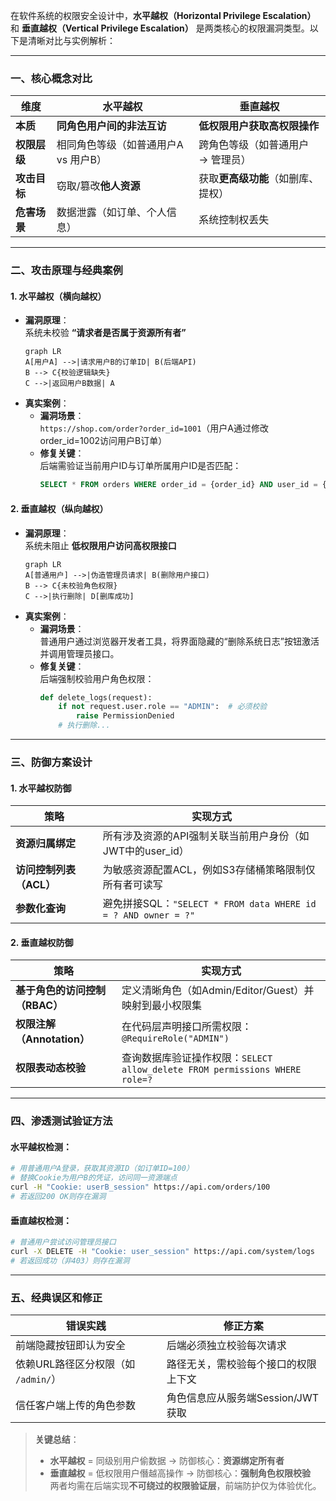 在软件系统的权限安全设计中，**水平越权（Horizontal Privilege Escalation）** 和 **垂直越权（Vertical Privilege Escalation）** 是两类核心的权限漏洞类型。以下是清晰对比与实例解析：

---

### **一、核心概念对比**
| **维度**     | **水平越权**                         | **垂直越权**                       |
| ------------ | ------------------------------------ | ---------------------------------- |
| **本质**     | **同角色用户间的非法互访**           | **低权限用户获取高权限操作**       |
| **权限层级** | 相同角色等级（如普通用户A vs 用户B） | 跨角色等级（如普通用户 → 管理员）  |
| **攻击目标** | 窃取/篡改**他人资源**                | 获取**更高级功能**（如删库、提权） |
| **危害场景** | 数据泄露（如订单、个人信息）         | 系统控制权丢失                     |

---

### **二、攻击原理与经典案例**
#### 1. **水平越权（横向越权）**
   - **漏洞原理**：  
     系统未校验 **“请求者是否属于资源所有者”**  
     ```mermaid
     graph LR
     A[用户A] -->|请求用户B的订单ID| B(后端API)
     B --> C{校验逻辑缺失}
     C -->|返回用户B数据| A
     ```
   - **真实案例**：  
     - **漏洞场景**：  
       `https://shop.com/order?order_id=1001`（用户A通过修改order_id=1002访问用户B订单）  
     - **修复关键**：  
       后端需验证当前用户ID与订单所属用户ID是否匹配：
       ```sql
       SELECT * FROM orders WHERE order_id = {order_id} AND user_id = {current_user_id}
       ```

#### 2. **垂直越权（纵向越权）**
   - **漏洞原理**：  
     系统未阻止 **低权限用户访问高权限接口**  
     ```mermaid
     graph LR
     A[普通用户] -->|伪造管理员请求| B(删除用户接口)
     B --> C{未校验角色权限}
     C -->|执行删除| D[删库成功]
     ```
   - **真实案例**：  
     - **漏洞场景**：  
       普通用户通过浏览器开发者工具，将界面隐藏的“删除系统日志”按钮激活并调用管理员接口。  
     - **修复关键**：  
       后端强制校验用户角色权限：
       ```python
       def delete_logs(request):
           if not request.user.role == "ADMIN":  # 必须校验
               raise PermissionDenied
           # 执行删除...
       ```

---

### **三、防御方案设计**
#### 1. **水平越权防御**
| **策略**                | **实现方式**                                                 |
| ----------------------- | ------------------------------------------------------------ |
| **资源归属绑定**        | 所有涉及资源的API强制关联当前用户身份（如JWT中的user_id）    |
| **访问控制列表（ACL）** | 为敏感资源配置ACL，例如S3存储桶策略限制仅所有者可读写        |
| **参数化查询**          | 避免拼接SQL：`"SELECT * FROM data WHERE id = ? AND owner = ?"` |

#### 2. **垂直越权防御**
| **策略**                       | **实现方式**                                                 |
| ------------------------------ | ------------------------------------------------------------ |
| **基于角色的访问控制（RBAC）** | 定义清晰角色（如Admin/Editor/Guest）并映射到最小权限集       |
| **权限注解（Annotation）**     | 在代码层声明接口所需权限：`@RequireRole("ADMIN")`            |
| **权限表动态校验**             | 查询数据库验证操作权限：`SELECT allow_delete FROM permissions WHERE role=?` |

---

### **四、渗透测试验证方法**
#### 水平越权检测：
   ```bash
   # 用普通用户A登录，获取其资源ID（如订单ID=100）
   # 替换Cookie为用户B的凭证，访问同一资源端点
   curl -H "Cookie: userB_session" https://api.com/orders/100
   # 若返回200 OK则存在漏洞
   ```
#### 垂直越权检测：
   ```bash
   # 普通用户尝试访问管理员接口
   curl -X DELETE -H "Cookie: user_session" https://api.com/system/logs
   # 若返回成功（非403）则存在漏洞
   ```

---

### **五、经典误区和修正**
| **错误实践**                        | **修正方案**                         |
| ----------------------------------- | ------------------------------------ |
| 前端隐藏按钮即认为安全              | 后端必须独立校验每次请求             |
| 依赖URL路径区分权限（如 `/admin/`） | 路径无关，需校验每个接口的权限上下文 |
| 信任客户端上传的角色参数            | 角色信息应从服务端Session/JWT获取    |

> **关键总结**：  
> - **水平越权** = 同级别用户偷数据 → 防御核心：**资源绑定所有者**  
> - **垂直越权** = 低权限用户僭越高操作 → 防御核心：**强制角色权限校验**  
> 两者均需在后端实现**不可绕过的权限验证层**，前端防护仅为体验优化。